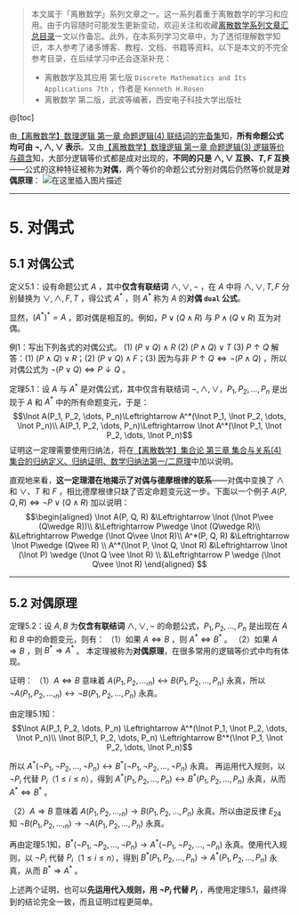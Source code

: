 > 本文属于「离散数学」系列文章之一。这一系列着重于离散数学的学习和应用。由于内容随时可能发生更新变动，欢迎关注和收藏[离散数学系列文章汇总目录](https://memcpy0.blog.csdn.net/article/details/119997004)一文以作备忘。此外，在本系列学习文章中，为了透彻理解数学知识，本人参考了诸多博客、教程、文档、书籍等资料。以下是本文的不完全参考目录，在后续学习中还会逐渐补充：
> - 离散数学及其应用 第七版 `Discrete Mathematics and Its Applications 7th` ，作者是 `Kenneth H.Rosen` 
> - 离散数学 第二版，武波等编著，西安电子科技大学出版社

@[toc]

由[【离散数学】数理逻辑 第一章 命题逻辑(4) 联结词的完备集](https://memcpy0.blog.csdn.net/article/details/120175992)知，**所有命题公式均可由 $\lnot, \land, \lor$ 表示**。又由[【离散数学】数理逻辑 第一章 命题逻辑(3) 逻辑等价与蕴含](https://memcpy0.blog.csdn.net/article/details/120175933)知，大部分逻辑等价式都是成对出现的，**不同的只是 $\land, \lor$ 互换、$T, F$ 互换**——公式的这种特征被称为**对偶**，两个等价的命题公式分别对偶后仍然等价就是**对偶原理**：
![在这里插入图片描述](https://img-blog.csdnimg.cn/66f00272f24e40b2ba12311ede586a0a.png?x-oss-process=image/watermark,type_ZHJvaWRzYW5zZmFsbGJhY2s,shadow_50,text_Q1NETiBAbWVtY3B5MA==,size_20,color_FFFFFF,t_70,g_se,x_16)


---

# 5. 对偶式
## 5.1 对偶公式
定义5.1：设有命题公式 $A$ ，其中**仅含有联结词** $\wedge, \vee, \lnot$ ，在 $A$ 中将 $\wedge, \vee, T, F$ 分别替换为 $\vee, \wedge, F, T$ ，得公式 $A^*$ ，则 $A^*$ 称为 $A$ 的**对偶 `dual` 公式**。

显然，$(A^*)^* = A$ ，即对偶是相互的。例如，$P\vee (Q\wedge R)$ 与 $P\wedge (Q\vee R)$ 互为对偶。

例1：写出下列各式的对偶公式。
(1) $( P\lor Q) \land R$ 
(2) $(P \land Q) \lor T$
(3) $P \uparrow Q$
解答：(1) $(P \land Q) \lor R$；(2) $(P \lor Q) \land F$；(3) 因为与非 $P \uparrow Q \Leftrightarrow \lnot (P \land Q)$ ，所以对偶公式为 $\lnot (P \lor Q) \Leftrightarrow P \downarrow Q$ 。



定理5.1：设 $A$ 与 $A^*$ 是对偶公式，其中仅含有联结词 $\lnot, \land, \lor$，$P_1, P_2, \dots, P_n$ 是出现于 $A$ 和 $A^*$ 中的所有命题变元，于是：
$$\lnot A(P_1, P_2, \dots, P_n)\Leftrightarrow A^*(\lnot P_1, \lnot P_2, \dots, \lnot P_n)\\
A(P_1, P_2, \dots, P_n)\Leftrightarrow \lnot A^*(\lnot P_1, \lnot P_2, \dots, \lnot P_n)$$
证明这一定理需要使用归纳法，将在[【离散数学】集合论 第三章 集合与关系(4) 集合的归纳定义、归纳证明、数学归纳法第一/二原理](https://memcpy0.blog.csdn.net/article/details/120832113)中加以说明。

直观地来看，**这一定理潜在地揭示了对偶与德摩根律的联系**——对偶中变换了 $\land$ 和 $\lor$、$T$ 和 $F$ ，相比德摩根律只缺了否定命题变元这一步。下面以一个例子 $A(P, Q, R) \Leftrightarrow \lnot P\vee (Q \wedge R)$ 加以说明：
$$\begin{aligned}
 \lnot A(P, Q, R) &\Leftrightarrow \lnot (\lnot P\vee (Q\wedge R))\\
&\Leftrightarrow P\wedge \lnot (Q\wedge R)\\ 
&\Leftrightarrow P\wedge (\lnot Q\vee \lnot R)\\ 
A^*(P, Q, R) &\Leftrightarrow  \lnot P\wedge (Q\vee R) \\
A^*(\lnot P, \lnot Q, \lnot R) &\Leftrightarrow \lnot (\lnot P) \wedge (\lnot Q \vee \lnot R) \\
&\Leftrightarrow P \wedge  (\lnot Q\vee \lnot R)
\end{aligned}
$$

---

## 5.2 对偶原理
定理5.2：设 $A, B$ 为**仅含有联结词** $\wedge, \vee, \lnot$ 的命题公式，$P_1, P_2, \dots, P_n$ 是出现在 $A$ 和 $B$ 中的命题变元，则有：
（1）如果 $A \Leftrightarrow B$ ，则 $A^*\Leftrightarrow B^*$ 。
（2）如果 $A \Rightarrow B$ ，则 $B^* \Rightarrow A^*$ 。
本定理被称为**对偶原理**，在很多常用的逻辑等价式中均有体现。

证明：
（1）$A\Leftrightarrow B$ 意味着 $A(P_1, P_2, \dots, _n) \leftrightarrow B(P_1, P_2, \dots, P_n)$ 永真，所以 $\lnot A(P_1, P_2, \dots, _n) \leftrightarrow \lnot B(P_1, P_2, \dots, P_n)$ 永真。

由定理5.1知：
$$\lnot A(P_1, P_2, \dots, P_n) \Leftrightarrow A^*(\lnot P_1, \lnot P_2, \dots, \lnot P_n)\\
\lnot B(P_1, P_2, \dots, P_n) \Leftrightarrow B^*(\lnot P_1, \lnot P_2, \dots, \lnot P_n)$$ 

所以 $A^*(\lnot P_1, \lnot P_2, \dots, \lnot P_n) \leftrightarrow B^*(\lnot P_1, \lnot P_2, \dots, \lnot P_n)$ 永真。 再运用代入规则，以 $\lnot P_i$ 代替 $P_i$（$1 \le i\le n$），得到 $A^*(P_1, P_2 ,\dots, P_n) \leftrightarrow B^*(P_1, P_2, \dots, P_n)$ 永真，从而 $A^*\Leftrightarrow B^*$ 。


（2）$A\Rightarrow B$ 意味着 $A(P_1, P_2, \dots, _n) \to B(P_1, P_2, \dots, P_n)$ 永真。所以由逆反律 $E_{24}$ 知 $\lnot B(P_1, P_2, \dots, _n) \to\lnot A(P_1, P_2, \dots, P_n)$ 永真。

再由定理5.1知，$B^*(\lnot P_1,\lnot  P_2, \dots, \lnot P_n)  \to A^*(\lnot P_1, \lnot P_2, \dots, \lnot P_n)$ 永真。使用代入规则，以 $\lnot P_i$ 代替 $P_i$（$1\le i\le n$），得到 $B^*(P_1, P_2 ,\dots, P_n) \to A^*(P_1, P_2, \dots, P_n)$ 永真，从而 $B^*\Rightarrow A^*$ 。 

上述两个证明，也可以**先运用代入规则，用 $\lnot P_i$ 代替 $P_i$** ，再使用定理5.1，最终得到的结论完全一致，而且证明过程更简单。
